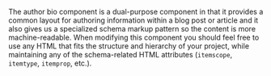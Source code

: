 The author bio component is a dual-purpose component in that it provides a common layout for authoring information within a blog post or article and it also gives us a specialized schema markup pattern so the content is more machine-readable. When modifying this component you should feel free to use any HTML that fits the structure and hierarchy of your project, while maintaining any of the schema-related HTML attributes (`itemscope`, `itemtype`, `itemprop`, etc.).
